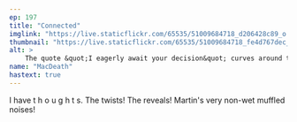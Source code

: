 ```yaml
---
ep: 197
title: "Connected"
imglink: "https://live.staticflickr.com/65535/51009684718_d206428c89_o.jpg"
thumbnail: "https://live.staticflickr.com/65535/51009684718_fe4d767dec_q.jpg"
alt: >
    The quote &quot;I eagerly await your decision&quot; curves around the top and turns into a strand of tape, which loops into a dark pit with white spiderweb over it. The pit is incidentally eye-shaped.
name: "MacDeath"
hastext: true
---
```

I have  t h o u g h t s. The twists! The reveals! Martin's very non-wet muffled noises!